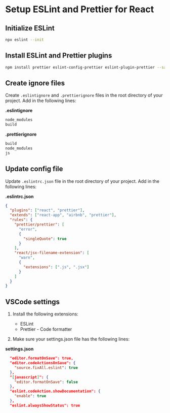 # Setup ESLint and Prettier for React

## Initialize ESLint

```bash
npx eslint --init
```

## Install ESLint and Prettier plugins

```bash
npm install prettier eslint-config-prettier eslint-plugin-prettier --save-dev
```

## Create ignore files

Create `.eslintignore` and `.prettierignore` files in the root directory of your project.
Add in the following lines:

**.eslintignore**

```bash
node_modules
build
```

**.prettierignore**

```bash
build
node_modules
js
```

## Update config file

Update `.eslintrc.json` file in the root directory of your project.
Add in the following lines:

**.eslintrc.json**

```json
{
  "plugins": ["react", "prettier"],
  "extends": ["react-app", "airbnb", "prettier"],
  "rules": {
    "prettier/prettier": [
      "error",
      {
        "singleQuote": true
      }
    ],
    "react/jsx-filename-extension": [
      "warn",
      {
        "extensions": [".js", ".jsx"]
      }
    ]
  }
}
```

## VSCode settings

1. Install the following extensions:

   - ESLint
   - Prettier - Code formatter

2. Make sure your settings.json file has the following lines:

**settings.json**

```json
  "editor.formatOnSave": true,
  "editor.codeActionsOnSave": {
    "source.fixAll.eslint": true
  },
  "[javascript]": {
    "editor.formatOnSave": false
  },
  "eslint.codeAction.showDocumentation": {
    "enable": true
  },
  "eslint.alwaysShowStatus": true
```
